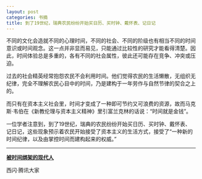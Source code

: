 ```yaml
---
layout: post
categories: 书摘
title: 到了19世纪，瑞典农民纷纷开始买日历、买时钟、戴怀表、记日记
---
```


不同的文化会造就不同的心理时间，不同的社会、不同的阶级也有相当不同的时间意识或时间观念。这一点并非显而易见，只能通过比较性的研究才能看得清楚。因此，时间体验总是多重的，各有不同的社会属性，彼此还可能存在竞争、冲突或压迫。

过去的社会精英经常抱怨农民不会利用时间。他们觉得农民的生活懒散，无组织无纪律，完全不理解农民心目中的时间，乃是建构于一年劳作与自然节律的契合之上的。

而只有在资本主义社会里，时间才变成了一种即可节约又可浪费的资源，故而马克斯·韦伯在《新教伦理与资本主义精神》里引富兰克林的话说：“时间就是金钱”。

一位学者注意到，到了19世纪，瑞典的农民纷纷开始买日历、买时钟、戴怀表、记日记，这些现象预示着农民开始接受了资本主义的生活方式，接受了“一种新的时间纪律，以及由掌控时间而建构起来的权威。”

---

**[被时间绑架的现代人](http://t.cn/RxzVGAf)**

西闪·腾讯大家